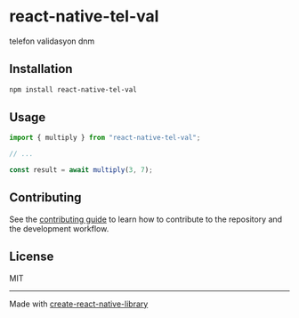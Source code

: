# react-native-tel-val
telefon validasyon dnm
## Installation

```sh
npm install react-native-tel-val
```

## Usage

```js
import { multiply } from "react-native-tel-val";

// ...

const result = await multiply(3, 7);
```

## Contributing

See the [contributing guide](CONTRIBUTING.md) to learn how to contribute to the repository and the development workflow.

## License

MIT

---

Made with [create-react-native-library](https://github.com/callstack/react-native-builder-bob)
